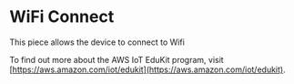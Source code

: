 # WiFi Connect
This piece allows the device to connect to Wifi

To find out more about the AWS IoT EduKit program, visit [https://aws.amazon.com/iot/edukit](https://aws.amazon.com/iot/edukit).